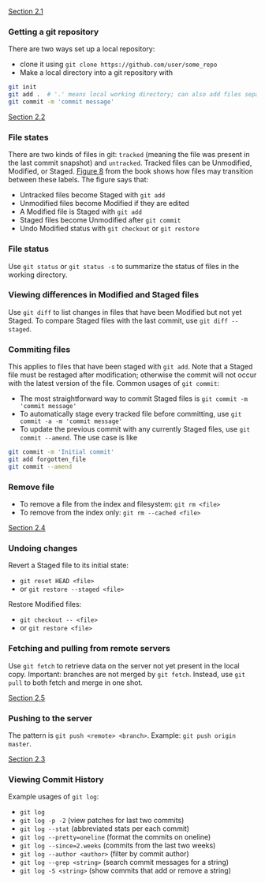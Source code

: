 [Section 2.1](https://git-scm.com/book/en/v2/Git-Basics-Getting-a-Git-Repository)

### Getting a git repository
There are two ways set up a local repository:
  - clone it using `git clone https://github.com/user/some_repo`
  - Make a local directory into a git repository with
```bash
git init
git add .  # '.' means local working directory; can also add files separately
git commit -m 'commit message'
```

[Section 2.2](https://git-scm.com/book/en/v2/Git-Basics-Recording-Changes-to-the-Repository)

### File states
There are two kinds of files in git: `tracked` (meaning the file was present in the last commit snapshot) and `untracked`.
Tracked files can be Unmodified, Modified, or Staged. [Figure 8](https://git-scm.com/book/en/v2/images/lifecycle.png)
from the book shows how files may transition between these labels. The figure says that:
  - Untracked files become Staged with `git add`
  - Unmodified files become Modified if they are edited
  - A Modified file is Staged with `git add`
  - Staged files become Unmodified after `git commit`
  - Undo Modified status with `git checkout` or `git restore`


### File status
Use `git status` or `git status -s` to summarize the status of files in the working directory.

### Viewing differences in Modified and Staged files
Use `git diff` to list changes in files that have been Modified but not yet Staged.
To compare Staged files with the last commit, use `git diff --staged`.

### Commiting files
This applies to files that have been staged with `git add`. Note that a Staged file must be restaged after modification;
otherwise the commit will not occur with the latest version of the file. Common usages of `git commit`:
  - The most straightforward way to commit Staged files is `git commit -m 'commit message'`
  - To automatically stage every tracked file before committing, use `git commit -a -m 'commit message'`
  - To update the previous commit with any currently Staged files, use `git commit --amend`. The use case is like
```bash
git commit -m 'Initial commit'
git add forgotten_file
git commit --amend
```

### Remove file
  - To remove a file from the index and filesystem: `git rm <file>`
  - To remove from the index only: `git rm --cached <file>`

[Section 2.4](https://git-scm.com/book/en/v2/Git-Basics-Undoing-Things)

### Undoing changes
Revert a Staged file to its initial state:
  - `git reset HEAD <file>`
  - or `git restore --staged <file>`
    
Restore Modified files:
  - `git checkout -- <file>`
  - or `git restore <file>`

### Fetching and pulling from remote servers
Use `git fetch` to retrieve data on the server not yet present in the local copy. Important: branches are not merged by `git fetch`.
Instead, use `git pull` to both fetch and merge in one shot.

[Section 2.5](https://git-scm.com/book/en/v2/Git-Basics-Working-with-Remotes)

### Pushing to the server
The pattern is `git push <remote> <branch>`. Example: `git push origin master`.

[Section 2.3](https://git-scm.com/book/en/v2/Git-Basics-Viewing-the-Commit-History)

### Viewing Commit History
Example usages of `git log`:
  - `git log`
  - `git log -p -2` (view patches for last two commits)
  - `git log --stat` (abbreviated stats per each commit)
  - `git log --pretty=oneline` (format the commits on oneline)
  - `git log --since=2.weeks` (commits from the last two weeks)
  - `git log --author <author>` (filter by commit author)
  - `git log --grep <string>` (search commit messages for a string)
  - `git log -S <string>` (show commits that add or remove a string) 
